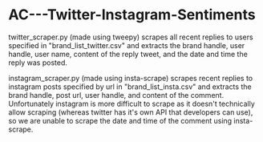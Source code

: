 # AC---Twitter-Instagram-Sentiments

twitter_scraper.py (made using tweepy) scrapes all recent replies to users specified in "brand_list_twitter.csv" and extracts the brand handle, user handle, user name, content of the reply tweet, and the date and time the reply was posted.

instagram_scraper.py (made using insta-scrape) scrapes recent replies to instagram posts specified by url in "brand_list_insta.csv" and extracts the brand handle, post url, user handle, and content of the comment. Unfortunately instagram is more difficult to scrape as it doesn't technically allow scraping (whereas twitter has it's own API that developers can use), so we are unable to scrape the date and time of the comment using insta-scrape.

